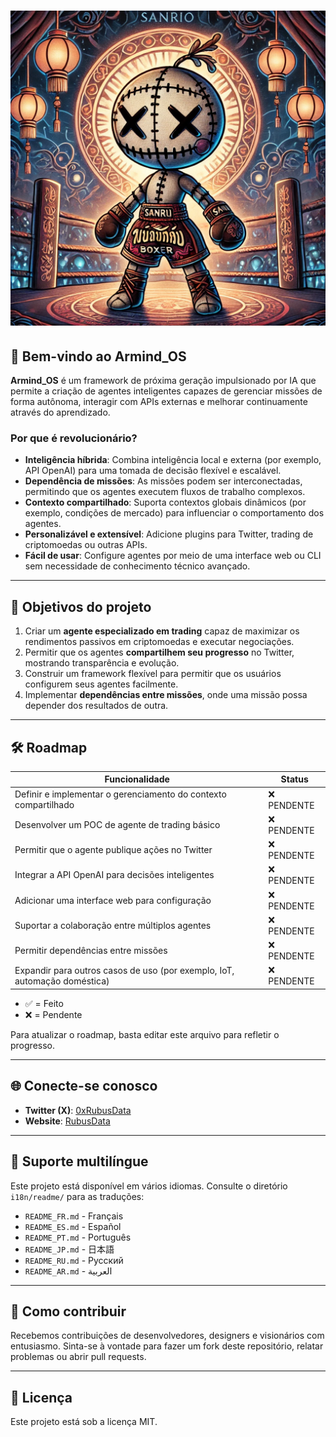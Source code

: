 
# ![Logo Armind_OS](../../public/0xrubusdata.png)

## 🌟 Bem-vindo ao **Armind_OS**
**Armind_OS** é um framework de próxima geração impulsionado por IA que permite a criação de agentes inteligentes capazes de gerenciar missões de forma autônoma, interagir com APIs externas e melhorar continuamente através do aprendizado.

### Por que é revolucionário?
- **Inteligência híbrida**: Combina inteligência local e externa (por exemplo, API OpenAI) para uma tomada de decisão flexível e escalável.
- **Dependência de missões**: As missões podem ser interconectadas, permitindo que os agentes executem fluxos de trabalho complexos.
- **Contexto compartilhado**: Suporta contextos globais dinâmicos (por exemplo, condições de mercado) para influenciar o comportamento dos agentes.
- **Personalizável e extensível**: Adicione plugins para Twitter, trading de criptomoedas ou outras APIs.
- **Fácil de usar**: Configure agentes por meio de uma interface web ou CLI sem necessidade de conhecimento técnico avançado.

---

## 🚀 Objetivos do projeto
1. Criar um **agente especializado em trading** capaz de maximizar os rendimentos passivos em criptomoedas e executar negociações.
2. Permitir que os agentes **compartilhem seu progresso** no Twitter, mostrando transparência e evolução.
3. Construir um framework flexível para permitir que os usuários configurem seus agentes facilmente.
4. Implementar **dependências entre missões**, onde uma missão possa depender dos resultados de outra.

---

## 🛠️ Roadmap

| Funcionalidade                     | Status |
|------------------------------------|--------|
| Definir e implementar o gerenciamento do contexto compartilhado | ❌ PENDENTE |
| Desenvolver um POC de agente de trading básico         | ❌ PENDENTE |
| Permitir que o agente publique ações no Twitter        | ❌ PENDENTE |
| Integrar a API OpenAI para decisões inteligentes      | ❌ PENDENTE |
| Adicionar uma interface web para configuração         | ❌ PENDENTE |
| Suportar a colaboração entre múltiplos agentes        | ❌ PENDENTE |
| Permitir dependências entre missões                  | ❌ PENDENTE |
| Expandir para outros casos de uso (por exemplo, IoT, automação doméstica) | ❌ PENDENTE |

- ✅ = Feito
- ❌ = Pendente

Para atualizar o roadmap, basta editar este arquivo para refletir o progresso.

---

## 🌐 Conecte-se conosco
- **Twitter (X)**: [0xRubusData](https://x.com/Data0x88850)
- **Website**: [RubusData](https://simple-agent-website.vercel.app/)

---

## 📂 Suporte multilíngue
Este projeto está disponível em vários idiomas. Consulte o diretório `i18n/readme/` para as traduções:
- `README_FR.md` - Français
- `README_ES.md` - Español
- `README_PT.md` - Português
- `README_JP.md` - 日本語
- `README_RU.md` - Русский
- `README_AR.md` - العربية

---

## 🎨 Como contribuir
Recebemos contribuições de desenvolvedores, designers e visionários com entusiasmo. Sinta-se à vontade para fazer um fork deste repositório, relatar problemas ou abrir pull requests.

---

## 📜 Licença
Este projeto está sob a licença MIT.
